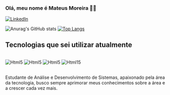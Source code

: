 ### Olá, meu nome é Mateus Moreira 👋🏻

[![LinkedIn](https://img.shields.io/badge/LinkedIn-0077B5?style=for-the-badge&logo=linkedin&logoColor=white)](https://www.linkedin.com/in/mateus-moreira-079b72331/)

![Anurag's GitHub stats](https://github-readme-stats.vercel.app/api?username=MateusTMoreira&show_icons=true&theme=tokyonight)
[![Top Langs](https://github-readme-stats.vercel.app/api/top-langs/?username=MateusTMoreira)](https://github.com/anuraghazra/github-readme-stats)

## Tecnologias que sei utilizar atualmente

<div style="display: inline_block"><br/>
    <img aligne="center" alt="Html5" src="https://img.shields.io/badge/HTML5-E34F26?style=for-the-badge&logo=html5&logoColor=white"/>
    <img aligne="center" alt="Html5" src="https://img.shields.io/badge/CSS3-1572B6?style=for-the-badge&logo=css3&logoColor=white"/>
    <img aligne="center" alt="Html5" src="https://img.shields.io/badge/PHP-777BB4?style=for-the-badge&logo=php&logoColor=white"/>
    <img aligne="center" alt="Html15" src="https://img.shields.io/badge/MySQL-00000F?style=for-the-badge&logo=mysql&logoColor=white"/>
    
</div><br/>

Estudante de Análise e Desenvolvimento de Sistemas, apaixonado pela área da tecnologia, busco sempre aprimorar meus conhecimentos sobre a área e a crescer cada vez mais.
